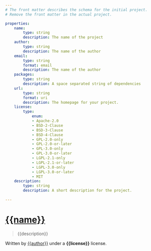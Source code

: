 ```yaml
---
# The front matter describes the schema for the initial project.
# Remove the front matter in the actual project.

properties:
    name:
        type: string
        description: The name of the project
    author:
        type: string
        description: The name of the author
    email:
        type: string
        format: email
        description: The name of the author
    packages:
        type: string
        description: A space separated string of dependencies
    url:
        type: string
        format: uri
        description: The homepage for your project.
    license:
        type:
            enum:
            - Apache-2.0
            - BSD-2-Clause
            - BSD-3-Clause
            - BSD-4-Clause
            - GPL-2.0-only
            - GPL-2.0-or-later
            - GPL-3.0-only
            - GPL-3.0-or-later
            - LGPL-2.1-only
            - LGPL-2.1-or-later
            - LGPL-3.0-only
            - LGPL-3.0-or-later
            - MIT
    description:
        type: string
        description: A short description for the project.
        
---
```


# [{{name}}]({{url}})

> {{description}}

Written by [{{author}}]({{email}}) under a __{{license}}__ license.